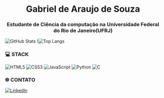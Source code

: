 <h1 align="center">Gabriel de Araujo de Souza</h1>

<h3 align="center">Estudante de Ciência da computação na Universidade Federal do Rio de Janeiro(UFRJ)</h3>

![GitHub Stats](https://github-readme-stats.vercel.app/api?username=GbAraujoSouza&theme=transparent&bg_color=000&border_color=30A3DC&show_icons=true&icon_color=30A3DC&title_color=E94D5F&text_color=FFF&hide_title=true&hide=stars) !![Top Langs](https://github-readme-stats-git-masterrstaa-rickstaa.vercel.app/api/top-langs/?username=GbAraujoSouza&layout=compact&bg_color=000&border_color=30A3DC&title_color=E94D5F&text_color=FFF)


### 💻 STACK
![HTML5](https://img.shields.io/badge/HTML5-000?style=for-the-badge&logo=html5)
![CSS3](https://img.shields.io/badge/CSS3-000?style=for-the-badge&logo=css3&logoColor=264CE4)
![JavaScript](https://img.shields.io/badge/JavaScript-000?style=for-the-badge&logo=javascript)
![Python](https://img.shields.io/badge/Python-000?style=for-the-badge&logo=python)
![C](https://img.shields.io/badge/C-000?style=for-the-badge&logo=c)

### 🌐 CONTATO
[![LinkedIn](https://img.shields.io/badge/LinkedIn-000?style=for-the-badge&logo=linkedin&logoColor=0E76A8)](https://www.linkedin.com/in/gabriel-de-araujo-de-souza-2a55b417a/)

